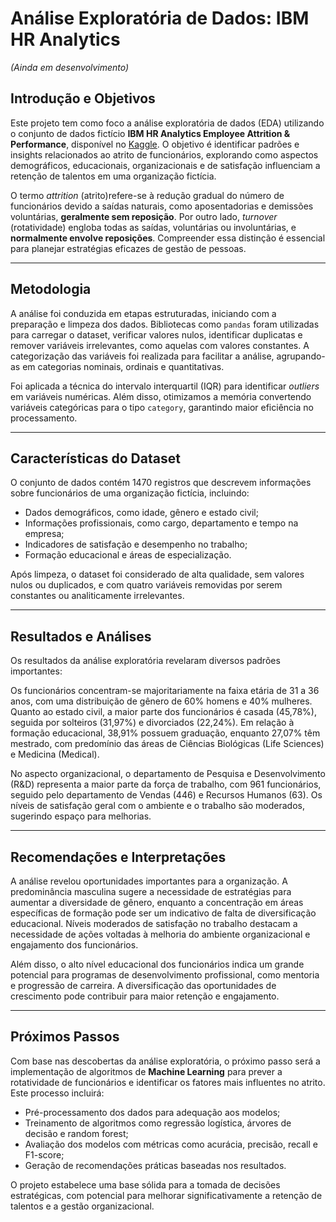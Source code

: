 # Análise Exploratória de Dados: IBM HR Analytics
*(Ainda em desenvolvimento)*

## Introdução e Objetivos
Este projeto tem como foco a análise exploratória de dados (EDA) utilizando o conjunto de dados fictício **IBM HR Analytics Employee Attrition & Performance**, disponível no [Kaggle](https://www.kaggle.com/datasets/pavansubhasht/ibm-hr-analytics-attrition-dataset/data). O objetivo é identificar padrões e insights relacionados ao atrito de funcionários, explorando como aspectos demográficos, educacionais, organizacionais e de satisfação influenciam a retenção de talentos em uma organização fictícia.

O termo *attrition* (atrito)refere-se à redução gradual do número de funcionários devido a saídas naturais, como aposentadorias e demissões voluntárias, **geralmente sem reposição**. Por outro lado, *turnover* (rotatividade) engloba todas as saídas, voluntárias ou involuntárias, e **normalmente envolve reposições**. Compreender essa distinção é essencial para planejar estratégias eficazes de gestão de pessoas.

---

## Metodologia
A análise foi conduzida em etapas estruturadas, iniciando com a preparação e limpeza dos dados. Bibliotecas como `pandas` foram utilizadas para carregar o dataset, verificar valores nulos, identificar duplicatas e remover variáveis irrelevantes, como aquelas com valores constantes. A categorização das variáveis foi realizada para facilitar a análise, agrupando-as em categorias nominais, ordinais e quantitativas.

Foi aplicada a técnica do intervalo interquartil (IQR) para identificar *outliers* em variáveis numéricas. Além disso, otimizamos a memória convertendo variáveis categóricas para o tipo `category`, garantindo maior eficiência no processamento. 

---

## Características do Dataset
O conjunto de dados contém 1470 registros que descrevem informações sobre funcionários de uma organização fictícia, incluindo:
- Dados demográficos, como idade, gênero e estado civil;
- Informações profissionais, como cargo, departamento e tempo na empresa;
- Indicadores de satisfação e desempenho no trabalho;
- Formação educacional e áreas de especialização.

Após limpeza, o dataset foi considerado de alta qualidade, sem valores nulos ou duplicados, e com quatro variáveis removidas por serem constantes ou analiticamente irrelevantes.

---

## Resultados e Análises

Os resultados da análise exploratória revelaram diversos padrões importantes:

Os funcionários concentram-se majoritariamente na faixa etária de 31 a 36 anos, com uma distribuição de gênero de 60% homens e 40% mulheres. Quanto ao estado civil, a maior parte dos funcionários é casada (45,78%), seguida por solteiros (31,97%) e divorciados (22,24%). Em relação à formação educacional, 38,91% possuem graduação, enquanto 27,07% têm mestrado, com predomínio das áreas de Ciências Biológicas (Life Sciences) e Medicina (Medical).

No aspecto organizacional, o departamento de Pesquisa e Desenvolvimento (R&D) representa a maior parte da força de trabalho, com 961 funcionários, seguido pelo departamento de Vendas (446) e Recursos Humanos (63). Os níveis de satisfação geral com o ambiente e o trabalho são moderados, sugerindo espaço para melhorias.

---

## Recomendações e Interpretações

A análise revelou oportunidades importantes para a organização. A predominância masculina sugere a necessidade de estratégias para aumentar a diversidade de gênero, enquanto a concentração em áreas específicas de formação pode ser um indicativo de falta de diversificação educacional. Níveis moderados de satisfação no trabalho destacam a necessidade de ações voltadas à melhoria do ambiente organizacional e engajamento dos funcionários.

Além disso, o alto nível educacional dos funcionários indica um grande potencial para programas de desenvolvimento profissional, como mentoria e progressão de carreira. A diversificação das oportunidades de crescimento pode contribuir para maior retenção e engajamento.

---

## Próximos Passos

Com base nas descobertas da análise exploratória, o próximo passo será a implementação de algoritmos de **Machine Learning** para prever a rotatividade de funcionários e identificar os fatores mais influentes no atrito. Este processo incluirá:
- Pré-processamento dos dados para adequação aos modelos;
- Treinamento de algoritmos como regressão logística, árvores de decisão e random forest;
- Avaliação dos modelos com métricas como acurácia, precisão, recall e F1-score;
- Geração de recomendações práticas baseadas nos resultados.

O projeto estabelece uma base sólida para a tomada de decisões estratégicas, com potencial para melhorar significativamente a retenção de talentos e a gestão organizacional.

